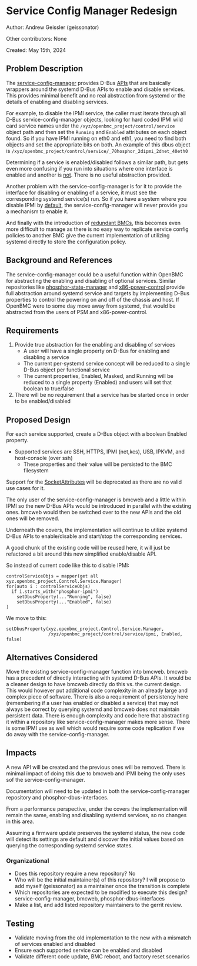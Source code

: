 # Service Config Manager Redesign

Author: Andrew Geissler (geissonator)

Other contributors: None

Created: May 15th, 2024

## Problem Description

The [service-config-manager][service-config-manager] provides D-Bus [APIs][APIs]
that are basically wrappers around the systemd D-Bus APIs to enable and disable
services. This provides minimal benefit and no real abstraction from systemd or
the details of enabling and disabling services.

For example, to disable the IPMI service, the caller must iterate through all
D-Bus service-config-manager objects, looking for hard coded IPMI wild card
service names under the `/xyz/openbmc_project/control/service` object path and
then set the `Running` and `Enabled` attributes on each object found. So if you
have IPMI running on eth0 and eth1, you need to find both objects and set the
appropriate bits on both. An example of this dbus object is
`/xyz/openbmc_project/control/service/_70hosphor_2dipmi_2dnet_40eth0`

Determining if a service is enabled/disabled follows a similar path, but gets
even more confusing if you run into situations where one interface is enabled
and another is [not][multi example]. There is no useful abstraction provided.

Another problem with the service-config-manager is for it to provide the
interface for disabling or enabling of a service, it must see the corresponding
systemd service(s) run. So if you have a system where you disable IPMI by
[default][disable example], the service-config-manager will never provide you a
mechanism to enable it.

And finally with the introduction of [redundant BMCs][red bmcs], this becomes
even more difficult to manage as there is no easy way to replicate service
config policies to another BMC give the current implementation of utilizing
systemd directly to store the configuration policy.

## Background and References

The service-config-manager could be a useful function within OpenBMC for
abstracting the enabling and disabling of optional services. Similar
repositories like [phosphor-state-manager][psm] and [x86-power-control][x86-pc]
provide full abstraction around systemd service and targets by implementing
D-Bus properties to control the powering on and off of the chassis and host. If
OpenBMC were to some day move away from systemd, that would be abstracted from
the users of PSM and x86-power-control.

## Requirements

1. Provide true abstraction for the enabling and disabling of services
   - A user will have a single property on D-Bus for enabling and disabling a
     service
   - The current per-systemd service concept will be reduced to a single D-Bus
     object per functional service
   - The current properties, Enabled, Masked, and Running will be reduced to a
     single property (Enabled) and users will set that boolean to true/false
2. There will be no requirement that a service has be started once in order to
   be enabled/disabled

## Proposed Design

For each service supported, create a D-Bus object with a boolean Enabled
property.

- Supported services are SSH, HTTPS, IPMI (net,kcs), USB, IPKVM, and
  host-console (over ssh)
  - These properties and their value will be persisted to the BMC filesystem

Support for the [SocketAttributes][socket attr] will be deprecated as there are
no valid use cases for it.

The only user of the service-config-manager is bmcweb and a little within IPMI
so the new D-Bus APIs would be introduced in parallel with the existing ones.
bmcweb would then be switched over to the new APIs and the old ones will be
removed.

Underneath the covers, the implementation will continue to utilize systemd D-Bus
APIs to enable/disable and start/stop the corresponding services.

A good chunk of the existing code will be reused here, it will just be
refactored a bit around this new simplified enable/disable API.

So instead of current code like this to disable IPMI:

```
controlServiceObjs = mapper(get all xyz.openbmc_project.Control.Service.Manager)
for(auto i : controlServiceObjs)
  if i.starts_with("phosphor-ipmi")
    setDbusProperty(..."Running", false)
    setDbusProperty(..."Enabled", false)
)
```

We move to this:

```
setDbusProperty(xyz.openbmc_project.Control.Service.Manager,
                /xyz/openbmc_project/control/service/ipmi, Enabled, false)
```

## Alternatives Considered

Move the existing service-config-manager function into bmcweb. bmcweb has a
precedent of directly interacting with systemd D-Bus APIs. It would be a cleaner
design to have bmcweb directly do this vs. the current design. This would
however put additional code complexity in an already large and complex piece of
software. There is also a requirement of persistency here (remembering if a user
has enabled or disabled a service) that may not always be correct by querying
systemd and bmcweb does not maintain persistent data. There is enough complexity
and code here that abstracting it within a repository like
service-config-manager makes more sense. There is some IPMI use as well which
would require some code replication if we do away with the
service-config-manager.

## Impacts

A new API will be created and the previous ones will be removed. There is
minimal impact of doing this due to bmcweb and IPMI being the only uses sof the
service-config-manager.

Documentation will need to be updated in both the service-config-manager
repository and phosphor-dbus-interfaces.

From a performance perspective, under the covers the implementation will remain
the same, enabling and disabling systemd services, so no changes in this area.

Assuming a firmware update preserves the systemd status, the new code will
detect its settings are default and discover the initial values based on
querying the corresponding systemd service states.

### Organizational

- Does this repository require a new repository? No
- Who will be the initial maintainer(s) of this repository? I will propose to
  add myself (geissonator) as a maintainer once the transition is complete
- Which repositories are expected to be modified to execute this design?
  service-config-manager, bmcweb, phosphor-dbus-interfaces
- Make a list, and add listed repository maintainers to the gerrit review.

## Testing

- Validate moving from the old implementation to the new with a mismatch of
  services enabled and disabled
- Ensure each supported service can be enabled and disabled
- Validate different code update, BMC reboot, and factory reset scenarios

[service-config-manager]: https://github.com/openbmc/service-config-manager
[APIs]:
  https://github.com/openbmc/phosphor-dbus-interfaces/tree/master/yaml/xyz/openbmc_project/Control/Service
[multi example]: https://gerrit.openbmc.org/c/openbmc/bmcweb/+/62229
[disable example]: https://gerrit.openbmc.org/c/openbmc/openbmc/+/54680
[red bmcs]: https://gerrit.openbmc.org/c/openbmc/docs/+/70233
[psm]: https://github.com/openbmc/phosphor-state-manager
[x86-pc]: https://github.com/openbmc/x86-power-control
[socket attr]:
  https://github.com/openbmc/phosphor-dbus-interfaces/blob/master/yaml/xyz/openbmc_project/Control/Service/SocketAttributes.interface.yaml
